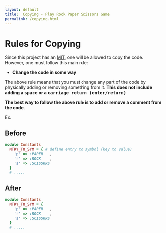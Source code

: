 ```yaml
---
layout: default
title:  Copying - Play Rock Paper Scissors Game
permalink: /copying.html
---
```


# Rules for Copying

Since this project has an [MIT](https://en.wikipedia.org/wiki/MIT_License), one will be allowed to copy the code.
However, one must follow this main rule:

* **Change the code in some way**

The above rule means that you must change any part of the code by physically adding or removing something from it.
**This does not include adding a <kbd>space</kbd> or a <kbd>carriage return (enter/return)</kbd>**

**The best way to follow the above rule is to add or remove a comment from the code**.

Ex. 

## Before

```ruby
module Constants 
  NTRY_TO_SYM = { # define entry to symbol (key to value)
    'p' => :PAPER   , 
    'r' => :ROCK    , 
    's' => :SCISSORS 
  } 
  # ..... 
```

## After

```ruby 
module Constants 
  NTRY_TO_SYM = {
    'p' => :PAPER   , 
    'r' => :ROCK    , 
    's' => :SCISSORS 
  } 
  # .....

```
